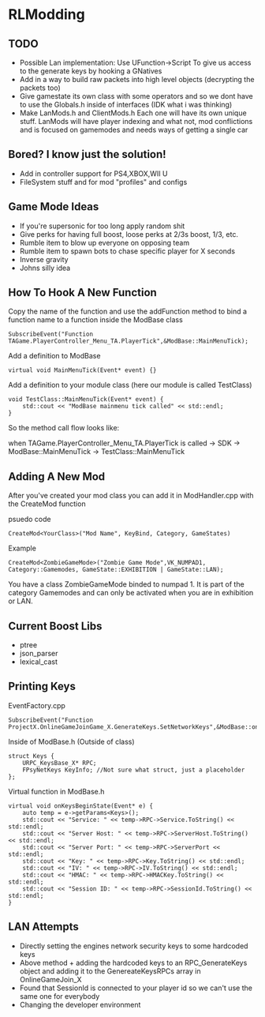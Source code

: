 # RLModding


## TODO

- Possible Lan implementation: Use UFunction->Script To give us access to the generate keys by hooking a GNatives
- Add in a way to build raw packets into high level objects (decrypting the packets too)
- Give gamestate its own class with some operators and so we dont have to use the Globals.h inside of interfaces (IDK what i was thinking)
- Make LanMods.h and ClientMods.h Each one will have its own unique stuff. LanMods will have player indexing and what not, mod conflictions and is focused on gamemodes and needs ways of getting a single car 

## Bored? I know just the solution!

- Add in controller support for PS4,XBOX,WII U
- FileSystem stuff and for mod "profiles" and configs


## Game Mode Ideas 
 - If you're supersonic for too long apply random shit
 - Give perks for having full boost, loose perks at 2/3s boost, 1/3, etc.
 - Rumble item to blow up everyone on opposing team
 - Rumble item to spawn bots to chase specific player for X seconds
 - Inverse gravity 
 - Johns silly idea 


## How To Hook A New Function
Copy the name of the function and use the addFunction method to bind a function name to a function inside the ModBase class
```
SubscribeEvent("Function TAGame.PlayerController_Menu_TA.PlayerTick",&ModBase::MainMenuTick);
```

Add a definition to ModBase
```
virtual void MainMenuTick(Event* event) {}
```

Add a definition to your module class (here our module is called TestClass)
```
void TestClass::MainMenuTick(Event* event) {
	std::cout << "ModBase mainmenu tick called" << std::endl;
}
```
So the method call flow looks like:

when TAGame.PlayerController_Menu_TA.PlayerTick is called -> SDK -> ModBase::MainMenuTick -> TestClass::MainMenuTick

## Adding A New Mod
After you've created your mod class you can add it in ModHandler.cpp with the CreateMod function

psuedo code
```
CreateMod<YourClass>("Mod Name", KeyBind, Category, GameStates)
```

Example
```
CreateMod<ZombieGameMode>("Zombie Game Mode",VK_NUMPAD1, Category::Gamemodes, GameState::EXHIBITION | GameState::LAN);
```
You have a class ZombieGameMode binded to numpad 1. It is part of the category Gamemodes and can only be activated when you are in exhibition or LAN.

## Current Boost Libs
- ptree
- json_parser
- lexical_cast

## Printing Keys
EventFactory.cpp
```
SubscribeEvent("Function ProjectX.OnlineGameJoinGame_X.GenerateKeys.SetNetworkKeys",&ModBase::onKeysBeginState);
```

Inside of ModBase.h (Outside of class)
```
struct Keys {
	URPC_KeysBase_X* RPC;
	FPsyNetKeys KeyInfo; //Not sure what struct, just a placeholder
};
```

Virtual function in ModBase.h
```
virtual void onKeysBeginState(Event* e) {
	auto temp = e->getParams<Keys>();
	std::cout << "Service: " << temp->RPC->Service.ToString() << std::endl;
	std::cout << "Server Host: " << temp->RPC->ServerHost.ToString() << std::endl;
	std::cout << "Server Port: " << temp->RPC->ServerPort << std::endl;
	std::cout << "Key: " << temp->RPC->Key.ToString() << std::endl;
	std::cout << "IV: " << temp->RPC->IV.ToString() << std::endl;
	std::cout << "HMAC: " << temp->RPC->HMACKey.ToString() << std::endl;
	std::cout << "Session ID: " << temp->RPC->SessionId.ToString() << std::endl;
}
```

## LAN Attempts

- Directly setting the engines network security keys to some hardcoded keys
- Above method + adding the hardcoded keys to an RPC_GenerateKeys object and adding it to the GenereateKeysRPCs array in OnlineGameJoin_X
- Found that SessionId is connected to your player id so we can't use the same one for everybody
- Changing the developer environment
